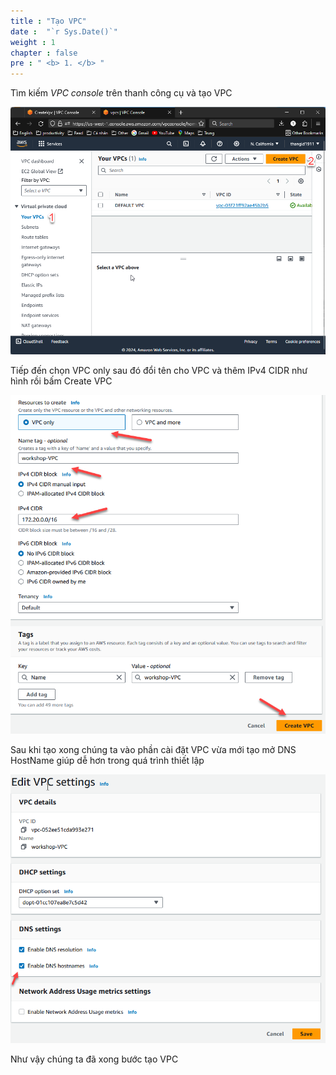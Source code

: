 ```yaml
---
title : "Tạo VPC"
date :  "`r Sys.Date()`" 
weight : 1 
chapter : false
pre : " <b> 1. </b> "
---
```


Tìm kiếm *VPC console* trên thanh công cụ và tạo VPC

![](/images/1-CreateVPC/Pastedimage20240305114149.png)

Tiếp đến chọn VPC only sau đó đổi tên cho VPC và thêm IPv4 CIDR như hình rồi bấm Create VPC

![](/images/1-CreateVPC/Pastedimage20240305115216.png)

Sau khi tạo xong chúng ta vào phần cài đặt VPC vừa mới tạo mở DNS HostName giúp dễ hơn 
trong quá trình thiết lập

![](/images/1-CreateVPC/Pastedimage20240305131528.png)

Như vậy chúng ta đã xong bước tạo VPC